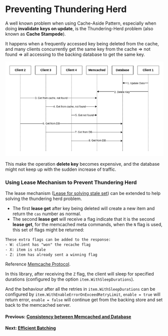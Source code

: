 # Preventing Thundering Herd

A well known problem when using Cache-Aside Pattern, especially when doing **invalidate keys on update**,
is the Thundering-Herd problem (also known as **Cache Stampede**).

It happens when a frequently accessed key being deleted from the cache, and many
clients concurrently get the same key from the cache => not found =>
all accessing to the backing database to get the same key.

![Thundering Herd](images/thundering-herd.png)

This make the operation **delete key** becomes expensive, and the database
might not keep up with the sudden increase of traffic.

### Using Lease Mechanism to Prevent Thundering Herd

The lease mechanism ([Lease for solving stale set](consistency.md#lease-mechanism-for-solving-the-stale-set-problem))
can be extended to help solving the thundering herd problem.

* The first **lease get** after key being deleted will create a new item and return the ``cas`` number as normal.
* The second **lease get** will receive a flag indicate that it is the second **lease get**,
  for the memcached meta commands, when the ``N`` flag is used, this set of flags might be returned:

```
These extra flags can be added to the response:
- W: client has "won" the recache flag
- X: item is stale
- Z: item has already sent a winning flag
```

Reference [Memcache Protocol](https://github.com/memcached/memcached/blob/master/doc/protocol.txt).

In this library, after receiving the ``Z`` flag, the client will sleep for specified durations
(configured by the option ``item.WithSleepDurations``).

And the behaviour after all the retries in ``item.WithSleepDurations`` can be configured by
``item.WithEnableErrorOnExceedRetryLimit``, ``enable = true`` will return error, ``enable = false``
will continue get from the backing store and set back to the memcached server.

#### Previous: [Consistency between Memcached and Database](consistency.md)
#### Next: [Efficient Batching](efficient-batching.md)

